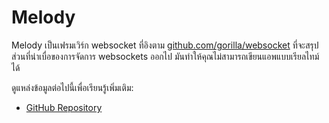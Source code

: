 # Melody

Melody เป็นเฟรมเวิร์ก websocket ที่อิงตาม [github.com/gorilla/websocket](https://github.com/gorilla/websocket) ที่จะสรุปส่วนที่น่าเบื่อของการจัดการ websockets ออกไป มันทำให้คุณไม่สามารถเขียนแอพแบบเรียลไทม์ได้

ดูแหล่งข้อมูลต่อไปนี้เพื่อเรียนรู้เพิ่มเติม:

- [GitHub Repository](https://github.com/olahol/melody)
